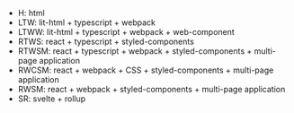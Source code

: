 - H: html
- LTW: lit-html + typescript + webpack
- LTWW: lit-html + typescript + webpack + web-component
- RTWS: react + typescript + styled-components
- RTWSM: react + typescript + webpack + styled-components + multi-page application
- RWCSM: react + webpack + CSS + styled-components + multi-page application
- RWSM: react + webpack + styled-components + multi-page application
- SR: svelte + rollup
